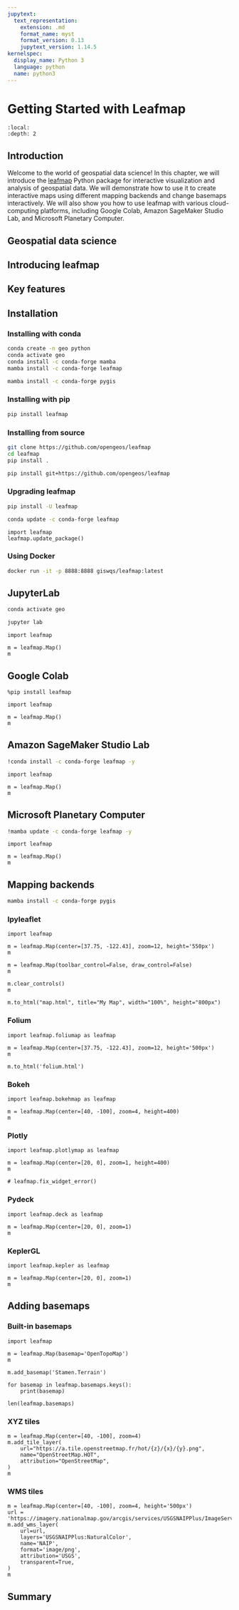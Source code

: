 ```yaml
---
jupytext:
  text_representation:
    extension: .md
    format_name: myst
    format_version: 0.13
    jupytext_version: 1.14.5
kernelspec:
  display_name: Python 3
  language: python
  name: python3
---
```


# Getting Started with Leafmap

```{contents}
:local:
:depth: 2
```

## Introduction

Welcome to the world of geospatial data science! In this chapter, we will introduce the [leafmap](https://leafmap.org) Python package for interactive visualization and analysis of geospatial data. We will demonstrate how to use it to create interactive maps using different mapping backends and change basemaps interactively. We will also show you how to use leafmap with various cloud-computing platforms, including Google Colab, Amazon SageMaker Studio Lab, and Microsoft Planetary Computer.

## Geospatial data science

## Introducing leafmap

## Key features

## Installation

### Installing with conda

```bash
conda create -n geo python
conda activate geo
conda install -c conda-forge mamba
mamba install -c conda-forge leafmap
```

```bash
mamba install -c conda-forge pygis
```

### Installing with pip

```bash
pip install leafmap
```

### Installing from source

```bash
git clone https://github.com/opengeos/leafmap
cd leafmap
pip install .
```

```bash
pip install git+https://github.com/opengeos/leafmap
```

### Upgrading leafmap

```bash
pip install -U leafmap
```

```bash
conda update -c conda-forge leafmap
```

```{code-cell} ipython3
import leafmap
leafmap.update_package()
```

### Using Docker

```bash
docker run -it -p 8888:8888 giswqs/leafmap:latest
```

## JupyterLab

```bash
conda activate geo
```

```bash
jupyter lab
```

```{code-cell} ipython3
import leafmap

m = leafmap.Map()
m
```

## Google Colab

```{code-cell} ipython3
%pip install leafmap
```

```{code-cell} ipython3
import leafmap

m = leafmap.Map()
m
```

## Amazon SageMaker Studio Lab

```bash
!conda install -c conda-forge leafmap -y
```

```{code-cell} ipython3
import leafmap

m = leafmap.Map()
m
```

## Microsoft Planetary Computer

```bash
!mamba update -c conda-forge leafmap -y
```

```{code-cell} ipython3
import leafmap

m = leafmap.Map()
m
```

## Mapping backends

```bash
mamba install -c conda-forge pygis
```

### Ipyleaflet

```{code-cell} ipython3
import leafmap
```

```{code-cell} ipython3
m = leafmap.Map(center=[37.75, -122.43], zoom=12, height='550px')
m
```

```{code-cell} ipython3
m = leafmap.Map(toolbar_control=False, draw_control=False)
m
```

```{code-cell} ipython3
m.clear_controls()
m
```

```{code-cell} ipython3
m.to_html("map.html", title="My Map", width="100%", height="800px")
```

### Folium

```{code-cell} ipython3
import leafmap.foliumap as leafmap
```

```{code-cell} ipython3
m = leafmap.Map(center=[37.75, -122.43], zoom=12, height='500px')
m
```

```{code-cell} ipython3
m.to_html('folium.html')
```

### Bokeh

```{code-cell} ipython3
import leafmap.bokehmap as leafmap
```

```{code-cell} ipython3
m = leafmap.Map(center=[40, -100], zoom=4, height=400)
m
```

### Plotly

```{code-cell} ipython3
import leafmap.plotlymap as leafmap
```

```{code-cell} ipython3
m = leafmap.Map(center=[20, 0], zoom=1, height=400)
m
```

```{code-cell} ipython3
# leafmap.fix_widget_error()
```

### Pydeck

```{code-cell} ipython3
import leafmap.deck as leafmap
```

```{code-cell} ipython3
m = leafmap.Map(center=[20, 0], zoom=1)
m
```

### KeplerGL

```{code-cell} ipython3
import leafmap.kepler as leafmap
```

```{code-cell} ipython3
m = leafmap.Map(center=[20, 0], zoom=1)
m
```

## Adding basemaps

### Built-in basemaps

```{code-cell} ipython3
import leafmap
```

```{code-cell} ipython3
m = leafmap.Map(basemap='OpenTopoMap')
m
```

```{code-cell} ipython3
m.add_basemap('Stamen.Terrain')
```

```{code-cell} ipython3
for basemap in leafmap.basemaps.keys():
    print(basemap)
```

```{code-cell} ipython3
len(leafmap.basemaps)
```

### XYZ tiles

```{code-cell} ipython3
m = leafmap.Map(center=[40, -100], zoom=4)
m.add_tile_layer(
    url="https://a.tile.openstreetmap.fr/hot/{z}/{x}/{y}.png",
    name="OpenStreetMap.HOT",
    attribution="OpenStreetMap",
)
m
```

### WMS tiles

```{code-cell} ipython3
m = leafmap.Map(center=[40, -100], zoom=4, height='500px')
url = 'https://imagery.nationalmap.gov/arcgis/services/USGSNAIPPlus/ImageServer/WMSServer?'
m.add_wms_layer(
    url=url,
    layers='USGSNAIPPlus:NaturalColor',
    name='NAIP',
    format='image/png',
    attribution='USGS',
    transparent=True,
)
m
```

## Summary

